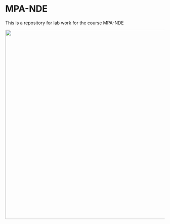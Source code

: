 # MPA-NDE

This is a repository for lab work for the course MPA-NDE

<img src="img/cubesat_render.png " width="600">

